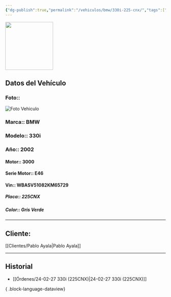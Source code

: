 ```yaml
---
{"dg-publish":true,"permalink":"/vehiculos/bmw/330i-225-cnx/","tags":["BMW"]}
---
```


<img src="https://lh3.googleusercontent.com/d/137fl3TIZ0-PU8b-Pt0bsjclwHub_u78G" width="150">

## Datos del Vehículo 
### Foto:: 
<img src="https://lh3.googleusercontent.com/d/" Alt="Foto Vehiculo">

### Marca:: BMW
### Modelo:: 330i
### Año:: 2002
#### Motor:: 3000
#### Serie Motor:: E46
#### Vin:: WBASV51082KM65729
##### Placa:: 225CNX
##### Color:: Gris Verde
---

## Cliente:

[[Clientes/Pablo Ayala\|Pablo Ayala]]

---

## Historial

- [[Órdenes/24-02-27 330i (225CNX)\|24-02-27 330i (225CNX)]]

{ .block-language-dataview} 